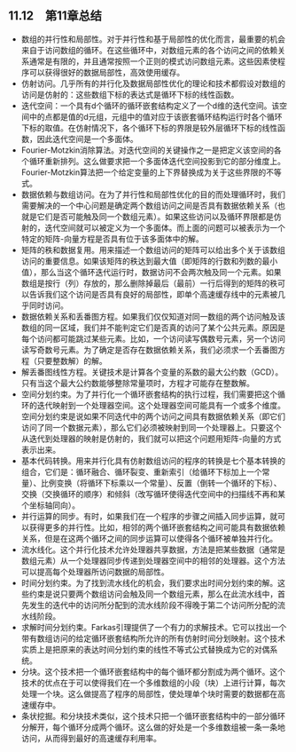 ## 11.12　第11章总结

- 数组的并行性和局部性。对于并行性和基于局部性的优化而言，最重要的机会来自于访问数组的循环。在这些循环中，对数组元素的各个访问之间的依赖关系通常是有限的，并且通常按照一个正则的模式访问数组元素。这些因素使程序可以获得很好的数据局部性，高效使用缓存。
- 仿射访问。几乎所有的并行化及数据局部性优化的理论和技术都假设对数组的访问是仿射的：这些数组下标的表达式是循环下标的线性函数。
- 迭代空间：一个具有d个循环的循环嵌套结构定义了一个d维的迭代空间。该空间中的点都是值的d元组，元组中的值对应于该嵌套循环结构运行时各个循环下标的取值。在仿射情况下，各个循环下标的界限是较外层循环下标的线性函数，因此迭代空间是一个多面体。
- Fourier-Motzkin消除算法。对迭代空间的关键操作之一是把定义该空间的各个循环重新排列。这么做要求把一个多面体迭代空间投影到它的部分维度上。Fourier-Motzkin算法把一个给定变量的上下界替换成为关于这些界限的不等式。
- 数据依赖与数组访问。在为了并行性和局部性优化的目的而处理循环时，我们需要解决的一个中心问题是确定两个数组访问之间是否具有数据依赖关系（也就是它们是否可能触及同一个数组元素）。如果这些访问以及循环界限都是仿射的，迭代空间就可以被定义为一个多面体。而上面的问题可以被表示为一个特定的矩阵-向量方程是否具有位于该多面体中的解。
- 矩阵的秩和数据复用。用来描述一个数组访问的矩阵可以给出多个关于该数组访问的重要信息。如果该矩阵的秩达到最大值（即矩阵的行数和列数的最小值），那么当这个循环迭代运行时，数据访问不会两次触及同一个元素。如果数组是按行（列）存放的，那么删除掉最后（最前）一行后得到的矩阵的秩可以告诉我们这个访问是否具有良好的局部性，即单个高速缓存线中的元素被几乎同时访问。
- 数据依赖关系和丢番图方程。如果我们仅仅知道对同一数组的两个访问触及该数组的同一区域，我们并不能判定它们是否真的访问了某个公共元素。原因是每个访问都可能跳过某些元素。比如，一个访问读写偶数号元素，另一个访问读写奇数号元素。为了确定是否存在数据依赖关系，我们必须求一个丢番图方程（只要整数解）的解。
- 解丢番图线性方程。关键技术是计算各个变量的系数的最大公约数（GCD）。只有当这个最大公约数能够整除常量项时，方程才可能存在整数解。
- 空间分划约束。为了并行化一个循环嵌套结构的执行过程，我们需要把这个循环的迭代映射到一个处理器空间。这个处理器空间可能具有一个或多个维度。空间分划约束是说如果不同迭代中的两个访问之间具有数据依赖关系（即它们访问了同一个数据元素），那么它们必须被映射到同一个处理器上。只要这个从迭代到处理器的映射是仿射的，我们就可以把这个问题用矩阵-向量的方式表示出来。
- 基本代码转换。用来并行化具有仿射数组访问的程序的转换是七个基本转换的组合，它们是：循环融合、循环裂变、重新索引（给循环下标加上一个常量）、比例变换（将循环下标乘以一个常量）、反置（倒转一个循环的下标）、交换（交换循环的顺序）和倾斜（改写循环使得迭代空间中的扫描线不再和某个坐标轴同向）。
- 并行运算的同步。有时，如果我们在一个程序的步骤之间插入同步运算，就可以获得更多的并行性。比如，相邻的两个循环嵌套结构之间可能具有数据依赖关系，但是在这两个循环之间的同步运算可以使得各个循环被单独并行化。
- 流水线化。这个并行化技术允许处理器共享数据，方法是把某些数据（通常是数组元素）从一个处理器同步传递到处理器空间中的相邻的处理器。这个方法可以提高每个处理器所访问数据的局部性。
- 时间分划约束。为了找到流水线化的机会，我们要求出时间分划约束的解。这些约束是说只要两个数组访问会触及同一个数组元素，那么在此流水线中，首先发生的迭代中的访问所分配到的流水线阶段不得晚于第二个访问所分配的流水线阶段。
- 求解时间分划约束。Farkas引理提供了一个有力的求解技术。它可以找出一个带有数组访问的给定循环嵌套结构所允许的所有仿射时间分划映射。这个技术实质上是把原来的表达时间分划约束的线性不等式公式替换成为它的对偶系统。
- 分块。这个技术把一个循环嵌套结构中的每个循环都分割成为两个循环。这个技术的优点在于可以使得我们在一个多维数组的小段（块）上进行计算，每次处理一个块。这么做提高了程序的局部性，使处理单个块时需要的数据都在高速缓存中。
- 条状挖掘。和分块技术类似，这个技术只把一个循环嵌套结构中的一部分循环分解开，每个循环分成两个循环。这么做的好处是一个多维数组被一条一条地访问，从而得到最好的高速缓存利用率。